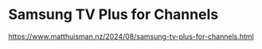 # Samsung TV Plus for Channels

https://www.matthuisman.nz/2024/08/samsung-tv-plus-for-channels.html
